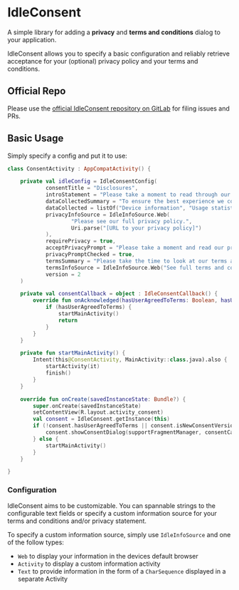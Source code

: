 # IdleConsent
A simple library for adding a **privacy** and **terms and conditions** dialog
to your application.

IdleConsent allows you to specify a basic configuration and reliably retrieve acceptance for your 
(optional) privacy policy and your terms and conditions.

## Official Repo
Please use the [official IdleConsent repository on GitLab](https://gitlab.com/dan-0/idleconsent/)
for filing issues and PRs.

## Basic Usage

Simply specify a config and put it to use:

```kotlin
class ConsentActivity : AppCompatActivity() {

    private val idleConfig = IdleConsentConfig(
            consentTitle = "Disclosures",
            introStatement = "Please take a moment to read through our privacy disclosure and terms of service.",
            dataCollectedSummary = "To ensure the best experience we collect the following anonymized user data to inform uf of crashes and how our users interact with the app:",
            dataCollected = listOf("Device information", "Usage statistics", "Advertising ID"),
            privacyInfoSource = IdleInfoSource.Web(
                    "Please see our full privacy policy.",
                    Uri.parse("[URL to your privacy policy]")
            ),
            requirePrivacy = true,
            acceptPrivacyPrompt = "Please take a moment and read our privacy policy",
            privacyPromptChecked = true,
            termsSummary = "Please take the time to look at our terms and conditions:",
            termsInfoSource = IdleInfoSource.Web("See full terms and conditions", Uri.parse("URL to your terms and conditions")),
            version = 2
    )

    private val consentCallback = object : IdleConsentCallback() {
        override fun onAcknowledged(hasUserAgreedToTerms: Boolean, hasUserAgreedToPrivacy: Boolean) {
            if (hasUserAgreedToTerms) {
                startMainActivity()
                return
            }
        }
    }

    private fun startMainActivity() {
        Intent(this@ConsentActivity, MainActivity::class.java).also {
            startActivity(it)
            finish()
        }
    }

    override fun onCreate(savedInstanceState: Bundle?) {
        super.onCreate(savedInstanceState)
        setContentView(R.layout.activity_consent)
        val consent = IdleConsent.getInstance(this)
        if (!consent.hasUserAgreedToTerms || consent.isNewConsentVersion(2)) {
            consent.showConsentDialog(supportFragmentManager, consentCallback, idleConfig)
        } else {
            startMainActivity()
        }
    }

}
```

### Configuration

IdleConsent aims to be customizable. You can spannable strings to the configurable text fields or specify a custom
information source for your terms and conditions and/or privacy statement.

To specify a custom information source, simply use `IdleInfoSource` and one of the follow types:
* `Web` to display your information in the devices default browser
* `Activity` to display a custom information activity
* `Text` to provide information in the form of a `CharSequence` displayed in a separate Activity